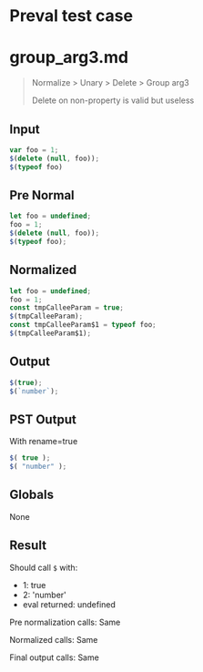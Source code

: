 # Preval test case

# group_arg3.md

> Normalize > Unary > Delete > Group arg3
>
> Delete on non-property is valid but useless

## Input

`````js filename=intro
var foo = 1;
$(delete (null, foo));
$(typeof foo)
`````

## Pre Normal


`````js filename=intro
let foo = undefined;
foo = 1;
$(delete (null, foo));
$(typeof foo);
`````

## Normalized


`````js filename=intro
let foo = undefined;
foo = 1;
const tmpCalleeParam = true;
$(tmpCalleeParam);
const tmpCalleeParam$1 = typeof foo;
$(tmpCalleeParam$1);
`````

## Output


`````js filename=intro
$(true);
$(`number`);
`````

## PST Output

With rename=true

`````js filename=intro
$( true );
$( "number" );
`````

## Globals

None

## Result

Should call `$` with:
 - 1: true
 - 2: 'number'
 - eval returned: undefined

Pre normalization calls: Same

Normalized calls: Same

Final output calls: Same
